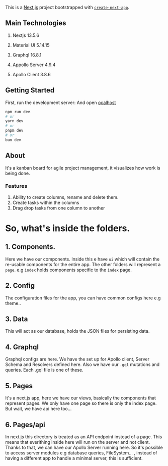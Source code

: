 This is a [Next.js](https://nextjs.org/) project bootstrapped with [`create-next-app`](https://github.com/vercel/next.js/tree/canary/packages/create-next-app).

## Main Technologies
1. Nextjs 13.5.6
2. Material UI 5.14.15

3. Graphql 16.8.1
4. Appollo Server 4.9.4
5. Apollo Client 3.8.6

## Getting Started

First, run the development server: And open [ocalhost](http://localhost:3000/)

```bash
npm run dev
# or
yarn dev
# or
pnpm dev
# or
bun dev
```

## About 
It's a kanban board for agile project management, it visualizes how work is being done. 

### Features
1. Ability to create columns, rename and delete them.
2. Create tasks within the columns
3. Drag drop tasks from one column to another


# So, what's inside the folders.

## 1. Components.
Here we have our components. Inside this e have `ui` which will contain the re-usable components for the entire app.
The other folders will represent a `page`. e.g `index` holds components specific to the `index` page.

## 2. Config
The configuration files for the app, you can have common configs here e.g theme..

## 3. Data
This will act as our database, holds the JSON files for persisting data.

## 4. Graphql
Graphql configs are here. We have the set up for Apollo client, Server Schema and Resolvers defined here.
Also we have our `.gql` mutations and queries. Each .gql file is one of these.

## 5. Pages
It's a next.js app, here we have our views, basically the components that represent pages. We only have one page 
so there is only the index page. But wait, we have api here too...

## 6. Pages/api
In next.js this directory is treated as an API endpoint instead of a page. This means that everithing inside here 
will run on the server and not client. Thanks to that, we can have our Apollo Server running here. So it's possible
to access server modules e.g database queries, FileSystem... , instead of having a different app to handle a minimal
server, this is sufficient.